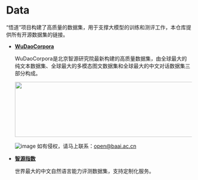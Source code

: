 # Data
“悟道”项目构建了高质量的数据集，用于支撑大模型的训练和测评工作，本仓库提供所有开源数据集的链接。

* **[WuDaoCorpora](https://wudaoai.cn/data)**
  
  WuDaoCorpora是北京智源研究院最新构建的高质量数据集，由全球最大的纯文本数据集、全球最大的多模态图文数据集和全球最大的中文对话数据集三部分构成。
  
  <img src="https://user-images.githubusercontent.com/84830408/119928740-c4afc380-bfae-11eb-9057-57aea1b0177b.png" width="620" height="150">
  
  ![image](https://user-images.githubusercontent.com/84830408/119928740-c4afc380-bfae-11eb-9057-57aea1b0177b.png) 
  如有侵权，请马上联系：open@baai.ac.cn
  
  
* **[智源指数]()**

  世界最大的中文自然语言能力评测数据集，支持定制化服务。
  
